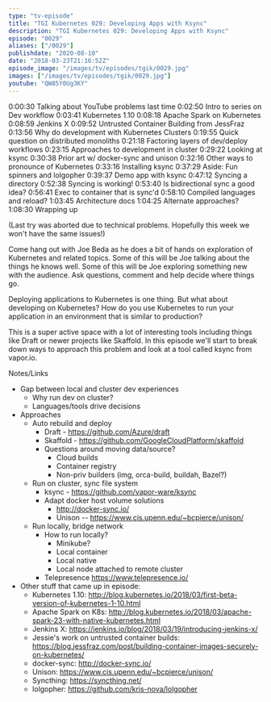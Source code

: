 ```yaml
---
type: "tv-episode"
title: "TGI Kubernetes 029: Developing Apps with Ksync"
description: "TGI Kubernetes 029: Developing Apps with Ksync"
episode: "0029"
aliases: ["/0029"]
publishdate: "2020-08-10"
date: "2018-03-23T21:16:52Z"
episode_image: "/images/tv/episodes/tgik/0029.jpg"
images: ["/images/tv/episodes/tgik/0029.jpg"]
youtube: "QW85Y0Ug3KY"
---
```


0:00:30 Talking about YouTube problems last time
0:02:50 Intro to series on Dev workflow
0:03:41 Kubernetes 1.10
0:08:18 Apache Spark on Kubernetes
0:08:59 Jenkins X
0:09:52 Untrusted Container Building from JessFraz
0:13:56 Why do development with Kubernetes Clusters
0:19:55 Quick question on distributed monoliths
0:21:18 Factoring layers of dev/deploy workflows
0:23:15 Approaches to development in cluster
0:29:22 Looking at ksync
0:30:38 Prior art w/ docker-sync and unison
0:32:16 Other ways to pronounce of Kubernetes
0:33:16 Installing ksync
0:37:29 Aside: Fun spinners and lolgopher
0:39:37 Demo app with ksync
0:47:12 Syncing a directory
0:52:38 Syncing is working!
0:53:40 Is bidirectional sync a good idea?
0:56:41 Exec to container that is sync&#39;d
0:58:10 Compiled languages and reload?
1:03:45 Architecture docs
1:04:25 Alternate approaches?
1:08:30 Wrapping up

(Last try was aborted due to technical problems. Hopefully this week we won&#39;t have the same issues!)

Come hang out with Joe Beda as he does a bit of hands on exploration of Kubernetes and related topics. Some of this will be Joe talking about the things he knows well. Some of this will be Joe exploring something new with the audience. Ask questions, comment and help decide where things go.

Deploying applications to Kubernetes is one thing. But what about developing on Kubernetes? How do you use Kubernetes to run your application in an environment that is similar to production?

This is a super active space with a lot of interesting tools including things like Draft or newer projects like Skaffold.  In this episode we&#39;ll start to break down ways to approach this problem and look at a tool called ksync from vapor.io.

Notes/Links

* Gap between local and cluster dev experiences
  * Why run dev on cluster?
  * Languages/tools drive decisions
* Approaches
  * Auto rebuild and deploy
    * Draft - https://github.com/Azure/draft
    * Skaffold - https://github.com/GoogleCloudPlatform/skaffold
    * Questions around moving data/source?
      * Cloud builds
      * Container registry
      * Non-priv builders (img, orca-build, buildah, Bazel?)
  * Run on cluster, sync file system
    * ksync - https://github.com/vapor-ware/ksync
    * Adapt docker host volume solutions
      * http://docker-sync.io/
      * Unison -- https://www.cis.upenn.edu/~bcpierce/unison/
  * Run locally, bridge network
    * How to run locally?
      * Minikube?
      * Local container
      * Local native
      * Local node attached to remote cluster
    * Telepresence https://www.telepresence.io/
* Other stuff that came up in episode:
  * Kubernetes 1.10: http://blog.kubernetes.io/2018/03/first-beta-version-of-kubernetes-1-10.html
  * Apache Spark on K8s: http://blog.kubernetes.io/2018/03/apache-spark-23-with-native-kubernetes.html
  * Jenkins X: https://jenkins.io/blog/2018/03/19/introducing-jenkins-x/
  * Jessie&#39;s work on untrusted container builds: https://blog.jessfraz.com/post/building-container-images-securely-on-kubernetes/
  * docker-sync: http://docker-sync.io/
  * Unison: https://www.cis.upenn.edu/~bcpierce/unison/
  * Syncthing: https://syncthing.net/
  * lolgopher: https://github.com/kris-nova/lolgopher

